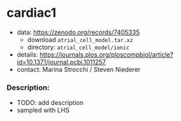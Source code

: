 # cardiac1

* data: https://zenodo.org/records/7405335  
    * download `atrial_cell_model.tar.xz`
    * directory: `atrial_cell_model/ionic`
* details: https://journals.plos.org/ploscompbiol/article?id=10.1371/journal.pcbi.1011257
* contact: Marina Strocchi / Steven Niederer

### Description:
* TODO: add description
* sampled with LHS
